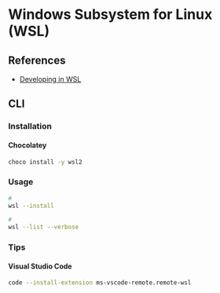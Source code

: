 # Windows Subsystem for Linux (WSL)

<!--
https://github.com/microsoft/wslg
-->

## References

- [Developing in WSL](https://code.visualstudio.com/docs/remote/wsl)

## CLI

### Installation

#### Chocolatey

```sh
choco install -y wsl2
```

### Usage

```sh
#
wsl --install

#
wsl --list --verbose
```

### Tips

#### Visual Studio Code

```sh
code --install-extension ms-vscode-remote.remote-wsl
```

